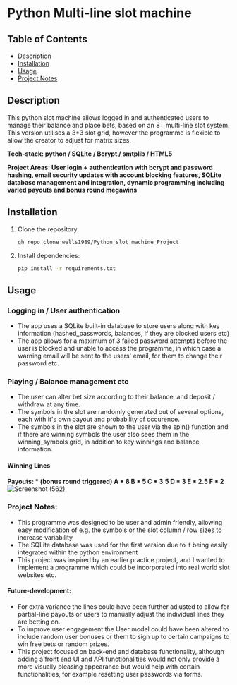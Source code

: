 # Python Multi-line slot machine

## Table of Contents

- [Description](#description)
- [Installation](#installation)
- [Usage](#usage)
- [Project Notes](#project-notes)

## Description
This python slot machine allows logged in and authenticated users to manage their balance and place bets, based on an 8+ multi-line slot system. This version utilises a 3*3 slot grid, however the programme is flexible to allow the creator to adjust for matrix sizes.


**Tech-stack: python / SQLite / Bcrypt / smtplib / HTML5**

**Project Areas: User login + authentication with bcrypt and password hashing, email security updates with account blocking features, SQLite database management and integration, dynamic programming including varied payouts and bonus round megawins**

## Installation

1. Clone the repository:

   ```bash
   gh repo clone wells1989/Python_slot_machine_Project

2. Install dependencies:

   ```bash
   pip install -r requirements.txt 

## Usage
### Logging in / User authentication
- The app uses a SQLite built-in database to store users along with key information (hashed_passwords, balances, if they are blocked users etc)
- The app allows for a maximum of 3 failed password attempts before the user is blocked and unable to access the programme, in which case a warning email will be sent to the users' email, for them to change their password etc.

### Playing / Balance management etc
- The user can alter bet size according to their balance, and deposit / withdraw at any time.
- The symbols in the slot are randomly generated out of several options, each with it's own payout and probability of occurence. 
- The symbols in the slot are shown to the user via the spin() function and if there are winning symbols the user also sees them in the winning_symbols grid, in addition to key winnings and balance information.

#### Winning Lines
**Payouts: * (bonus round triggered) A * 8 B * 5 C * 3.5 D * 3 E * 2.5 F * 2**
![Screenshot (562)](https://github.com/wells1989/Full-stack-blog/assets/122035759/188dc7e3-4594-415c-88d9-812cca2c10f6)

### 

### Project Notes:
- This programme was designed to be user and admin friendly, allowing easy modification of e.g. the symbols or the slot column / row sizes to increase variability
- The SQLite database was used for the first version due to it being easily integrated within the python environment
- This project was inspired by an earlier practice project, and I wanted to implement a programme which could be incorporated into real world slot websites etc.

#### Future-development:
- For extra variance the lines could have been further adjusted to allow for partial-line payouts or users to manually adjust the individual lines they are betting on.
- To improve user engagement the User model could have been altered to include random user bonuses or them to sign up to certain campaigns to win free bets or random prizes.
- This project focused on back-end and database functionality, although adding a front end UI and API functionalities would not only provide a more visually pleasing appearance but would help with certain functionalities, for example resetting user passwords via forms.
